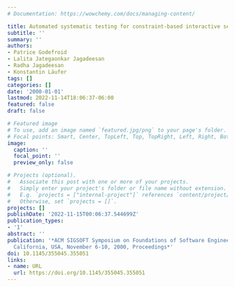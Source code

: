 ```yaml
---
# Documentation: https://wowchemy.com/docs/managing-content/

title: Automated systematic testing for constraint-based interactive services
subtitle: ''
summary: ''
authors:
- Patrice Godefroid
- Lalita Jategaonkar Jagadeesan
- Radha Jagadeesan
- Konstantin Läufer
tags: []
categories: []
date: '2000-01-01'
lastmod: 2022-11-14T18:06:37-06:00
featured: false
draft: false

# Featured image
# To use, add an image named `featured.jpg/png` to your page's folder.
# Focal points: Smart, Center, TopLeft, Top, TopRight, Left, Right, BottomLeft, Bottom, BottomRight.
image:
  caption: ''
  focal_point: ''
  preview_only: false

# Projects (optional).
#   Associate this post with one or more of your projects.
#   Simply enter your project's folder or file name without extension.
#   E.g. `projects = ["internal-project"]` references `content/project/deep-learning/index.md`.
#   Otherwise, set `projects = []`.
projects: []
publishDate: '2022-11-15T00:06:37.544699Z'
publication_types:
- '1'
abstract: ''
publication: '*ACM SIGSOFT Symposium on Foundations of Software Engineering, an Diego,
  California, USA, November 6-10, 2000, Proceedings*'
doi: 10.1145/355045.355051
links:
- name: URL
  url: https://doi.org/10.1145/355045.355051
---
```

